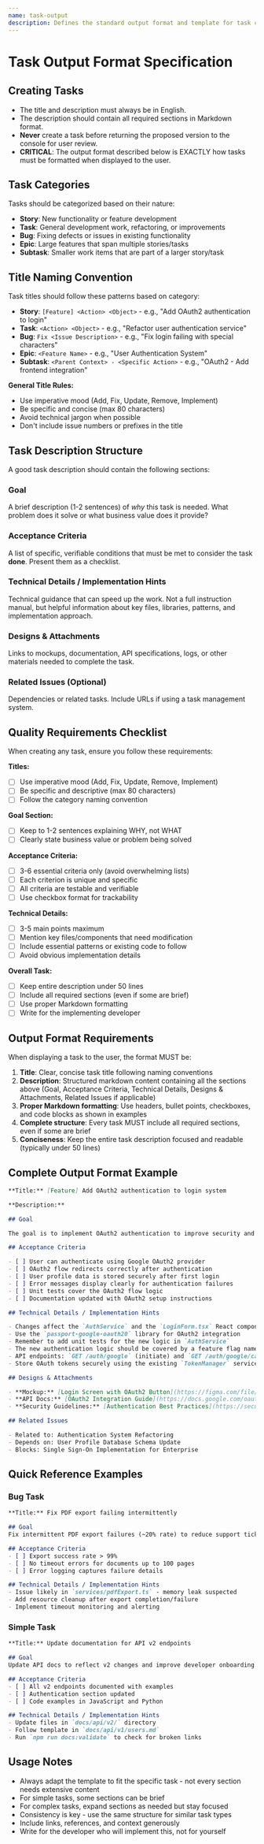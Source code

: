 ```yaml
---
name: task-output
description: Defines the standard output format and template for task creation. Use this skill to ensure consistent, well-structured task formatting.
---
```


# Task Output Format Specification

## Creating Tasks

- The title and description must always be in English.
- The description should contain all required sections in Markdown format.
- **Never** create a task before returning the proposed version to the console for user review.
- **CRITICAL**: The output format described below is EXACTLY how tasks must be formatted when displayed to the user.

## Task Categories

Tasks should be categorized based on their nature:

- **Story**: New functionality or feature development
- **Task**: General development work, refactoring, or improvements
- **Bug**: Fixing defects or issues in existing functionality
- **Epic**: Large features that span multiple stories/tasks
- **Subtask**: Smaller work items that are part of a larger story/task

## Title Naming Convention

Task titles should follow these patterns based on category:

- **Story**: `[Feature] <Action> <Object>` - e.g., "Add OAuth2 authentication to login"
- **Task**: `<Action> <Object>` - e.g., "Refactor user authentication service"
- **Bug**: `Fix <Issue Description>` - e.g., "Fix login failing with special characters"
- **Epic**: `<Feature Name>` - e.g., "User Authentication System"
- **Subtask**: `<Parent Context> - <Specific Action>` - e.g., "OAuth2 - Add frontend integration"

**General Title Rules:**
- Use imperative mood (Add, Fix, Update, Remove, Implement)
- Be specific and concise (max 80 characters)
- Avoid technical jargon when possible
- Don't include issue numbers or prefixes in the title

## Task Description Structure

A good task description should contain the following sections:

### Goal

A brief description (1-2 sentences) of _why_ this task is needed. What problem does it solve or what business value does it provide?

### Acceptance Criteria

A list of specific, verifiable conditions that must be met to consider the task **done**. Present them as a checklist.

### Technical Details / Implementation Hints

Technical guidance that can speed up the work. Not a full instruction manual, but helpful information about key files, libraries, patterns, and implementation approach.

### Designs & Attachments

Links to mockups, documentation, API specifications, logs, or other materials needed to complete the task.

### Related Issues (Optional)

Dependencies or related tasks. Include URLs if using a task management system.

## Quality Requirements Checklist

When creating any task, ensure you follow these requirements:

**Titles:**
- [ ] Use imperative mood (Add, Fix, Update, Remove, Implement)
- [ ] Be specific and descriptive (max 80 characters)
- [ ] Follow the category naming convention

**Goal Section:**
- [ ] Keep to 1-2 sentences explaining WHY, not WHAT
- [ ] Clearly state business value or problem being solved

**Acceptance Criteria:**
- [ ] 3-6 essential criteria only (avoid overwhelming lists)
- [ ] Each criterion is unique and specific
- [ ] All criteria are testable and verifiable
- [ ] Use checkbox format for trackability

**Technical Details:**
- [ ] 3-5 main points maximum
- [ ] Mention key files/components that need modification
- [ ] Include essential patterns or existing code to follow
- [ ] Avoid obvious implementation details

**Overall Task:**
- [ ] Keep entire description under 50 lines
- [ ] Include all required sections (even if some are brief)
- [ ] Use proper Markdown formatting
- [ ] Write for the implementing developer

## Output Format Requirements

When displaying a task to the user, the format MUST be:

1. **Title**: Clear, concise task title following naming conventions
2. **Description**: Structured markdown content containing all the sections above (Goal, Acceptance Criteria, Technical Details, Designs & Attachments, Related Issues if applicable)
3. **Proper Markdown formatting**: Use headers, bullet points, checkboxes, and code blocks as shown in examples
4. **Complete structure**: Every task MUST include all required sections, even if some are brief
5. **Conciseness**: Keep the entire task description focused and readable (typically under 50 lines)

## Complete Output Format Example

```markdown
**Title:** [Feature] Add OAuth2 authentication to login system

**Description:**

## Goal

The goal is to implement OAuth2 authentication to improve security and enable single sign-on capabilities for enterprise customers, reducing friction in the login process.

## Acceptance Criteria

- [ ] User can authenticate using Google OAuth2 provider
- [ ] OAuth2 flow redirects correctly after authentication
- [ ] User profile data is stored securely after first login
- [ ] Error messages display clearly for authentication failures
- [ ] Unit tests cover the OAuth2 flow logic
- [ ] Documentation updated with OAuth2 setup instructions

## Technical Details / Implementation Hints

- Changes affect the `AuthService` and the `LoginForm.tsx` React component
- Use the `passport-google-oauth20` library for OAuth2 integration
- Remember to add unit tests for the new logic in `AuthService`
- The new authentication logic should be covered by a feature flag named `OAUTH2_ENABLED`
- API endpoints: `GET /auth/google` (initiate) and `GET /auth/google/callback` (callback)
- Store OAuth tokens securely using the existing `TokenManager` service

## Designs & Attachments

- **Mockup:** [Login Screen with OAuth2 Button](https://figma.com/file/xyz789/login-oauth)
- **API Docs:** [OAuth2 Integration Guide](https://docs.google.com/oauth2)
- **Security Guidelines:** [Authentication Best Practices](https://security.example.com/oauth2)

## Related Issues

- Related to: Authentication System Refactoring
- Depends on: User Profile Database Schema Update
- Blocks: Single Sign-On Implementation for Enterprise
```

## Quick Reference Examples

### Bug Task
```markdown
**Title:** Fix PDF export failing intermittently

## Goal
Fix intermittent PDF export failures (~20% rate) to reduce support tickets.

## Acceptance Criteria
- [ ] Export success rate > 99%
- [ ] No timeout errors for documents up to 100 pages
- [ ] Error logging captures failure details

## Technical Details / Implementation Hints
- Issue likely in `services/pdfExport.ts` - memory leak suspected
- Add resource cleanup after export completion/failure
- Implement timeout monitoring and alerting
```

### Simple Task
```markdown
**Title:** Update documentation for API v2 endpoints

## Goal
Update API docs to reflect v2 changes and improve developer onboarding.

## Acceptance Criteria
- [ ] All v2 endpoints documented with examples
- [ ] Authentication section updated
- [ ] Code examples in JavaScript and Python

## Technical Details / Implementation Hints
- Update files in `docs/api/v2/` directory
- Follow template in `docs/api/v1/users.md`
- Run `npm run docs:validate` to check for broken links
```

## Usage Notes

- Always adapt the template to fit the specific task - not every section needs extensive content
- For simple tasks, some sections can be brief
- For complex tasks, expand sections as needed but stay focused
- Consistency is key - use the same structure for similar task types
- Include links, references, and context generously
- Write for the developer who will implement this, not for yourself
